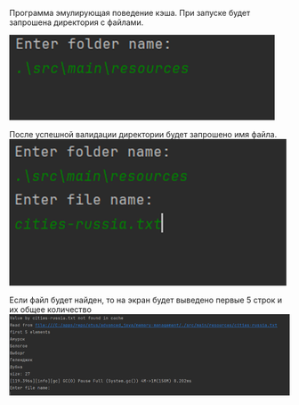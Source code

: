 Программа эмулирующая поведение кэша.
При запуске будет запрошена директория с файлами.

![img1.png](img1.png)

После успешной валидации директории будет запрошено имя файла.
![img2.png](img2.png)

Если файл будет найден, то на экран будет выведено первые 5 строк и их общее количество
![img3.png](img3.png)